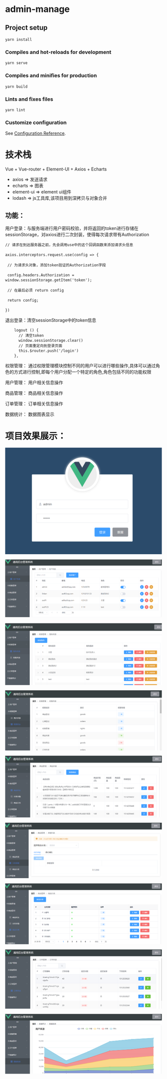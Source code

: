 # admin-manage

## Project setup
```
yarn install
```

### Compiles and hot-reloads for development
```
yarn serve
```

### Compiles and minifies for production
```
yarn build
```

### Lints and fixes files
```
yarn lint
```

### Customize configuration
See [Configuration Reference](https://cli.vuejs.org/config/).


# 技术栈

Vue + Vue-router + Element-UI + Axios + Echarts

- axios => 发送请求
- echarts => 图表
- element-ui => element ui组件
- lodash => js工具库,该项目用到深拷贝与对象合并



## 功能：

用户登录：与服务端进行用户密码校验，并将返回的token进行存储在sessionStorage，对axios进行二次封装，使得每次请求带有Authorization

```
// 请求在到达服务器之前，先会调用use中的这个回调函数来添加请求头信息

axios.interceptors.request.use(config => {

 // 为请求头对象，添加token验证的Authorization字段

 config.headers.Authorization = window.sessionStorage.getItem('token');

 // 在最后必须 return config

 return config;

})
```

退出登录：清空sessionStorage中的token信息

```
    logout () {
      // 清空token
      window.sessionStorage.clear()
      // 页面重定向到登录页面
      this.$router.push('/login')
    },
```



权限管理： 通过权限管理模块控制不同的用户可以进行哪些操作,具体可以通过角色的方式进行控制,即每个用户分配一个特定的角色,角色包括不同的功能权限

用户管理： 用户相关信息操作

商品管理： 商品相关信息操作

订单管理： 订单相关信息操作

数据统计： 数据图表显示



# 项目效果展示：



![image-20211205161304754](./images/image-20211205161304754.png) 

![image-20211205160230807](./images/image-20211205160230807.png)

![image-20211205160243326](./images/image-20211205160243326.png)

![image-20211205160317807](./images/image-20211205160317807.png)

![image-20211205160327200](./images/image-20211205160327200.png)

![image-20211205161100116](./images/image-20211205161100116.png)

![image-20211205161114025](./images/image-20211205161114025.png)

![image-20211205161125476](./images/image-20211205161125476.png)

![image-20211205161142669](./images/image-20211205161142669.png)
